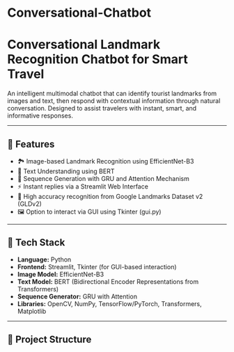 # Conversational-Chatbot
# Conversational Landmark Recognition Chatbot for Smart Travel

An intelligent multimodal chatbot that can identify tourist landmarks from images and text, then respond with contextual information through natural conversation. Designed to assist travelers with instant, smart, and informative responses.

---

## 🌟 Features

- 🏞️ Image-based Landmark Recognition using EfficientNet-B3
- 💬 Text Understanding using BERT
- 🧠 Sequence Generation with GRU and Attention Mechanism
- ⚡ Instant replies via a Streamlit Web Interface
- 🎯 High accuracy recognition from Google Landmarks Dataset v2 (GLDv2)
- 🖼️ Option to interact via GUI using Tkinter (gui.py)

---

## 🚀 Tech Stack

- **Language:** Python
- **Frontend:** Streamlit, Tkinter (for GUI-based interaction)
- **Image Model:** EfficientNet-B3
- **Text Model:** BERT (Bidirectional Encoder Representations from Transformers)
- **Sequence Generator:** GRU with Attention
- **Libraries:** OpenCV, NumPy, TensorFlow/PyTorch, Transformers, Matplotlib

---

## 📁 Project Structure

